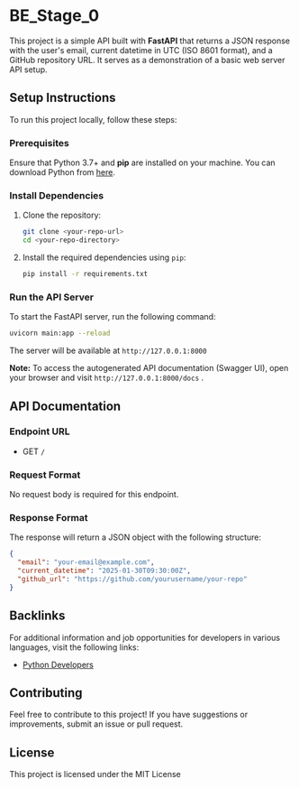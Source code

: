 # BE_Stage_0

This project is a simple API built with **FastAPI** that returns a JSON response with the user's email, current datetime in UTC (ISO 8601 format), and a GitHub repository URL. It serves as a demonstration of a basic web server API setup.

## Setup Instructions

To run this project locally, follow these steps:

### Prerequisites

Ensure that Python 3.7+ and **pip** are installed on your machine. You can download Python from [here](https://www.python.org/downloads/).

### Install Dependencies

1. Clone the repository:

   ```bash
   git clone <your-repo-url>
   cd <your-repo-directory>
   ```

2. Install the required dependencies using `pip`:
   ```bash
   pip install -r requirements.txt
   ```

### Run the API Server

To start the FastAPI server, run the following command:

```bash
uvicorn main:app --reload
```

The server will be available at `http://127.0.0.1:8000`

**Note:** To access the autogenerated API documentation (Swagger UI), open your browser and visit `http://127.0.0.1:8000/docs` .

## API Documentation

### Endpoint URL

- GET `/`

### Request Format

No request body is required for this endpoint.

### Response Format

The response will return a JSON object with the following structure:

```json
{
  "email": "your-email@example.com",
  "current_datetime": "2025-01-30T09:30:00Z",
  "github_url": "https://github.com/yourusername/your-repo"
}
```

## Backlinks

For additional information and job opportunities for developers in various languages, visit the following links:

- [Python Developers](https://hng.tech/hire/python-developers)

## Contributing

Feel free to contribute to this project! If you have suggestions or improvements, submit an issue or pull request.

## License

This project is licensed under the MIT License
